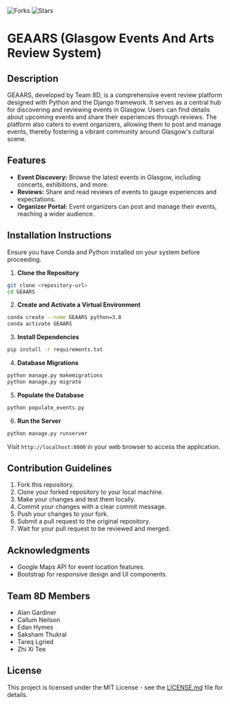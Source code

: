 ![Forks](https://img.shields.io/github/forks/<username>/<repository>?style=social)
![Stars](https://img.shields.io/github/stars/<username>/<repository>?style=social)

# GEAARS (Glasgow Events And Arts Review System)

## Description

GEAARS, developed by Team 8D, is a comprehensive event review platform designed with Python and the Django framework. It serves as a central hub for discovering and reviewing events in Glasgow. Users can find details about upcoming events and share their experiences through reviews. The platform also caters to event organizers, allowing them to post and manage events, thereby fostering a vibrant community around Glasgow's cultural scene.

## Features

- **Event Discovery:** Browse the latest events in Glasgow, including concerts, exhibitions, and more.
- **Reviews:** Share and read reviews of events to gauge experiences and expectations.
- **Organizer Portal:** Event organizers can post and manage their events, reaching a wider audience.

## Installation Instructions

Ensure you have Conda and Python installed on your system before proceeding.

1. **Clone the Repository**

```bash
git clone <repository-url>
cd GEAARS
```

2. **Create and Activate a Virtual Environment**

```bash
conda create --name GEAARS python=3.8
conda activate GEAARS
```

3. **Install Dependencies**

```bash
pip install -r requirements.txt
```

4. **Database Migrations**

```bash
python manage.py makemigrations
python manage.py migrate
```

5. **Populate the Database**

```bash
python populate_events.py
```

6. **Run the Server**

```bash
python manage.py runserver
```

Visit `http://localhost:8000` in your web browser to access the application.

## Contribution Guidelines

1. Fork this repository.
2. Clone your forked repository to your local machine.
3. Make your changes and test them locally.
4. Commit your changes with a clear commit message.
5. Push your changes to your fork.
6. Submit a pull request to the original repository.
7. Wait for your pull request to be reviewed and merged.

## Acknowledgments

- Google Maps API for event location features.
- Bootstrap for responsive design and UI components.

## Team 8D Members

- Alan Gardiner
- Callum Neilson
- Edan Hymes
- Saksham Thukral
- Tareq Lgried
- Zhi Xi Tee

## License

This project is licensed under the MIT License - see the [LICENSE.md](LICENSE.md) file for details.